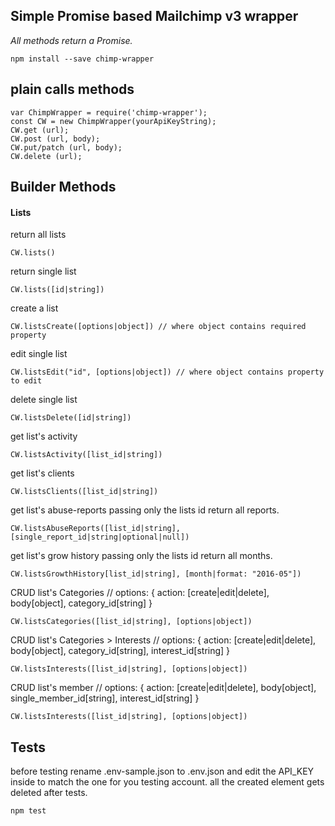 ## Simple Promise based Mailchimp v3 wrapper
*All methods return a Promise.*

    npm install --save chimp-wrapper

## plain calls methods
    var ChimpWrapper = require('chimp-wrapper');
    const CW = new ChimpWrapper(yourApiKeyString);
    CW.get (url);
    CW.post (url, body);
    CW.put/patch (url, body);
    CW.delete (url);

## Builder Methods
#### Lists

return all lists

    CW.lists()

return single list

    CW.lists([id|string])

create a list

    CW.listsCreate([options|object]) // where object contains required property

edit single list

    CW.listsEdit("id", [options|object]) // where object contains property to edit

delete single list

    CW.listsDelete([id|string])

get list's activity

    CW.listsActivity([list_id|string])

get list's clients

    CW.listsClients([list_id|string])

get list's abuse-reports
passing only the lists id return all reports.

    CW.listsAbuseReports([list_id|string], [single_report_id|string|optional|null])

get list's grow history
passing only the lists id return all months.

    CW.listsGrowthHistory[list_id|string], [month|format: "2016-05"])

CRUD list's Categories
    // options: { action: [create|edit|delete], body[object], category_id[string] }

    CW.listsCategories([list_id|string], [options|object])

CRUD list's Categories > Interests
    // options: { action: [create|edit|delete], body[object], category_id[string], interest_id[string] }

    CW.listsInterests([list_id|string], [options|object])

CRUD list's member
    // options: { action: [create|edit|delete], body[object], single_member_id[string], interest_id[string] }

    CW.listsInterests([list_id|string], [options|object])



## Tests
before testing rename .env-sample.json to .env.json and edit the API_KEY inside to match the one for you testing account.
all the created element gets deleted after tests.

    npm test

